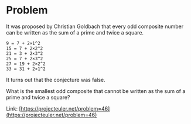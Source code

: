 # Problem
It was proposed by Christian Goldbach that every odd composite number can be written as the sum of a prime and twice a square.

```
9 = 7 + 2×1^2
15 = 7 + 2×2^2
21 = 3 + 2×3^2
25 = 7 + 2×3^2
27 = 19 + 2×2^2
33 = 31 + 2×1^2
```

It turns out that the conjecture was false.

What is the smallest odd composite that cannot be written as the sum of a prime and twice a square?


Link: [https://projecteuler.net/problem=46](https://projecteuler.net/problem=46)